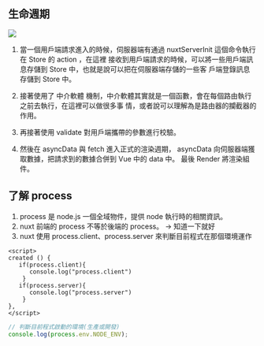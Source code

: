 ## 生命週期

![ ](https://i.imgur.com/1Q1Eanm.png ":size=500x")

1. 當一個用戶端請求進入的時候，伺服器端有通過 nuxtServerInit 這個命令執行在 Store 的 action ，在這裡
   接收到用戶端請求的時候，可以將一些用戶端訊息存儲到 Store 中，也就是說可以把在伺服器端存儲的一些客
   戶端登錄訊息存儲到 Store 中。

2. 接著使用了 中介軟體 機制，中介軟體其實就是一個函數，會在每個路由執行之前去執行，在這裡可以做很多事
   情，或者說可以理解為是路由器的攔截器的作用。

3. 再接著使用 validate 對用戶端攜帶的參數進行校驗。

4. 然後在 asyncData 與 fetch 進入正式的渲染週期， asyncData 向伺服器端獲取數據，把請求到的數據合併到
   Vue 中的 data 中。
   最後 Render 將渲染組件。

## 了解 process

1. process 是 node.js 一個全域物件，提供 node 執行時的相關資訊。
2. nuxt 前端的 process 不等於後端的 process。 → 知道一下就好
3. nuxt 使用 process.client、process.server 來判斷目前程式在那個環境運作

```vue
<script>
created () {
   if(process.client){
      console.log("process.client")
    }
   if(process.server){
      console.log("process.server")
    }
},
</script>
```

```js
// 判斷目前程式啟動的環境(生產或開發)
console.log(process.env.NODE_ENV);
```
